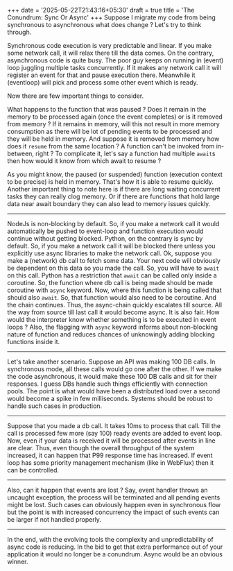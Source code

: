 +++
date = '2025-05-22T21:43:16+05:30'
draft = true
title = 'The Conundrum: Sync Or Async'
+++
Suppose I migrate my code from being synchronous to asynchronous what does change ? Let's try to think through.

Synchronous code execution is very predictable and linear. If you make some network call, it will relax there till the data comes. On the contrary, asynchronous code is quite busy. The poor guy keeps on running in (event) loop juggling multiple tasks concurrently. If it makes any network call it will register an event for that and pause execution there. Meanwhile it (eventloop) will pick and process some other event which is ready. 

Now there are few important things to consider. 

What happens to the function that was paused ? Does it remain in the memory to be processed again (once the event completes) or is it removed from memory ? If it remains in memory, will this not result in more memory consumption as there will be lot of pending events to be processed and they will be held in memory. And suppose it is removed from memory how does it `resume` from the same location ? A function can't be invoked from in-between, right ? To complicate it, let's say a function had multiple `await`s then how would it know from which await to resume ? 

As you might know, the paused (or suspended) function (execution context to be precise) is held in memory. That's how it is able to resume quickly. Another important thing to note here is if there are long waiting concurrent tasks they can really clog memory. Or if there are functions that hold large data near await boundary they can also lead to memory issues quickly. 

---
NodeJs is non-blocking by default. So, if you make a network call it would automatically be pushed to event-loop and function execution would continue without getting blocked. Python, on the contrary is sync by default. So, if you make a network call it will be blocked there unless you explicitly use async libraries to make the network call. Ok, suppose you make a (network) db call to fetch some data. Your next code will obviously be dependent on this data so you made the call. So, you will have to `await` on this call. Python has a restriction that `await` can be called only inside a coroutine. So, the function where db call is being made should be made coroutine with `async` keyword. Now, where this function is being called that should also `await`. So, that function would also need to be coroutine. And the chain continues. Thus, the async-chain quickly escalates till source. All the way from source till last call it would become async. It is also fair. How would the interpreter know whether something is to be executed in event loops ? Also, the flagging with `async` keyword informs about non-blocking nature of function and reduces chances of unknowingly adding blocking functions inside it.

---
Let's take another scenario. Suppose an API was making 100 DB calls. In synchronous mode, all these calls would go one after the other. If we make the code asynchronous, it would make these 100 DB calls and sit for their responses. I guess DBs handle such things efficiently with connection pools. The point is what would have been a distributed load over a second would become a spike in few milliseconds. Systems should be robust to handle such cases in production. 

---
Suppose that you made a db call. It takes 10ms to process that call. Till the call is processed few more (say 100) ready events are added to event loop. Now, even if your data is received it will be processed after events in line are clear. Thus, even though the overall throughput of the system increased, it can happen that P99 response time has increased. If event loop has some priority management mechanism (like in WebFlux) then it can be controlled. 

---
Also, can it happen that events are lost ? Say, event handler throws an uncaught exception, the process will be terminated and all pending events might be lost. Such cases can obviously happen even in synchronous flow but the point is with increased concurrency the impact of such events can be larger if not handled properly. 

---
In the end, with the evolving tools the complexity and unpredictability of async code is reducing. In the bid to get that extra performance out of your application it would no longer be a conundrum. Async would be an obvious winner.